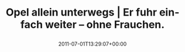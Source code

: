 ---
retweeted: false
source: <a href="http://itunes.apple.com/us/app/twitter/id409789998?mt=12" rel="nofollow">Twitter
  for Mac</a>
entities:
  hashtags: []
  symbols: []
  user_mentions: []
  urls:
  - url: http://t.co/lZEwtBd
    expanded_url: http://www.polizei.sachsen.de/pd_leipzig/5698.htm
    display_url: polizei.sachsen.de/pd_leipzig/569…
    indices:
    - '65'
    - '84'
display_text_range:
- '0'
- '84'
favorite_count: '0'
id_str: '86788425608474624'
truncated: false
retweet_count: '0'
id: '86788425608474624'
possibly_sensitive: false
created_at: Fri Jul 01 13:29:07 +0000 2011
favorited: false
full_text: Opel allein unterwegs | Er fuhr einfach weiter – ohne Frauchen.
lang: de
quote_url: http://www.polizei.sachsen.de/pd_leipzig/5698.htm
tags:
- pesos/twitter
date: '2011-07-01T13:29:07+00:00'
src: https://twitter.com/bascht/status/86788425608474624
original_url: https://twitter.com/bascht/status/86788425608474624
type: twitter_tweet
text: Opel allein unterwegs | Er fuhr einfach weiter – ohne Frauchen.
title: 'Opel allein unterwegs | Er fuhr einfach weiter – ohne Frauchen.

  '

---